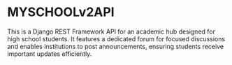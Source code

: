 # MYSCHOOLv2API
 This is a Django REST Framework API for an academic hub designed for high school students. It features a dedicated forum for focused discussions and enables institutions to post announcements, ensuring students receive important updates efficiently.
